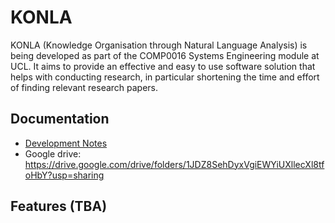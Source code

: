 # KONLA

KONLA (Knowledge Organisation through Natural Language Analysis) is being developed as part of the COMP0016 Systems Engineering module at UCL. It aims to provide an effective and easy to use software solution that helps with conducting research, in particular shortening the time and effort of finding relevant research papers.

## Documentation
 - [Development Notes](doc/dev_notes.md)
 - Google drive: https://drive.google.com/drive/folders/1JDZ8SehDyxVgiEWYiUXllecXl8tfoHbY?usp=sharing
## Features (TBA)

